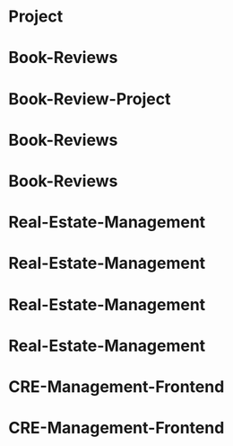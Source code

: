 # Project
# Book-Reviews
# Book-Review-Project
# Book-Reviews
# Book-Reviews
# Real-Estate-Management
# Real-Estate-Management
# Real-Estate-Management
# Real-Estate-Management
# CRE-Management-Frontend
# CRE-Management-Frontend
